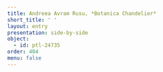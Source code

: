 ```yaml
---
title: Andreea Avram Rusu, *Botanica Chandelier*
short_title: ' '
layout: entry
presentation: side-by-side
object:
  - id: ptl-24735
order: 404
menu: false
---
```

